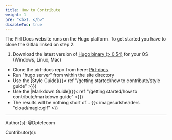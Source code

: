 ```yaml
---
title: How to Contribute
weight: 1
pre: "<b>1. </b>"
disableToc: true
---
```


The Pirl Docs website runs on the Hugo platform. To get started you have to clone the Gitlab linked on step 2.

1. Download the latest version of [Hugo binary (> 0.54)](https://gohugo.io/getting-started/installing/) for your OS (Windows, Linux, Mac)
* Clone the pirl-docs repo from here: [Pirl-docs](https://git.pirl.io/community/pirl-docs)
* Run "hugo server" from within the site directory
* Use the [Style Guide]({{< ref "/getting started/how to contribute/style guide" >}})
* Use the [Markdown Guide]({{< ref "/getting started/how to contribute/markdown guide" >}})
* The results will be nothing short of... {{< imagesurlsheaders "cloud/magic.gif" >}}





---
Author(s):
@Dptelecom


Contributor(s):
